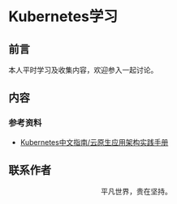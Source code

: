 # Kubernetes学习

## 前言

本人平时学习及收集内容，欢迎参入一起讨论。

## 内容

### 参考资料

- [Kubernetes中文指南/云原生应用架构实践手册](https://jimmysong.io/kubernetes-handbook/)

## 联系作者

<div align="center">
    <p>
        平凡世界，贵在坚持。
    </p>
    <img :src="$withBase('/about/contact.png')" />
</div>